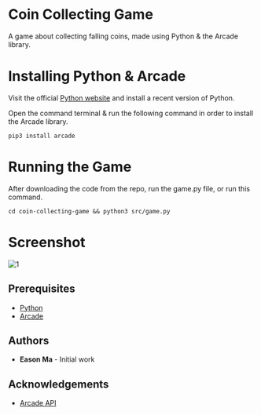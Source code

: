 # Coin Collecting Game
A game about collecting falling coins, made using Python & the Arcade library.


# Installing Python & Arcade
Visit the official [Python website](https://www.python.org/downloads/) and install a recent version of Python.

Open the command terminal & run the following command in order to install the Arcade library.
```
pip3 install arcade
```

# Running the Game
After downloading the code from the repo, run the game.py file, or run this command.
```
cd coin-collecting-game && python3 src/game.py
```

# Screenshot
![1](https://postimg.cc/w1G8mmSH/c5679b6d)

## Prerequisites
* [Python](https://www.python.org)
* [Arcade](https://api.arcade.academy/en/latest/install/index.html)

## Authors
* **Eason Ma** - Initial work

## Acknowledgements
* [Arcade API](https://api.arcade.academy/en/latest/quick_index.html#quick-index)
